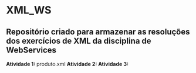# XML_WS

<h2> 
Repositório criado para armazenar as resoluções dos exercícios de XML da disciplina de WebServices </h2>

<strong>Atividade 1: </strong>produto.xml
<strong>Atividade 2: </strong>
<strong>Atividade 3: </strong>
